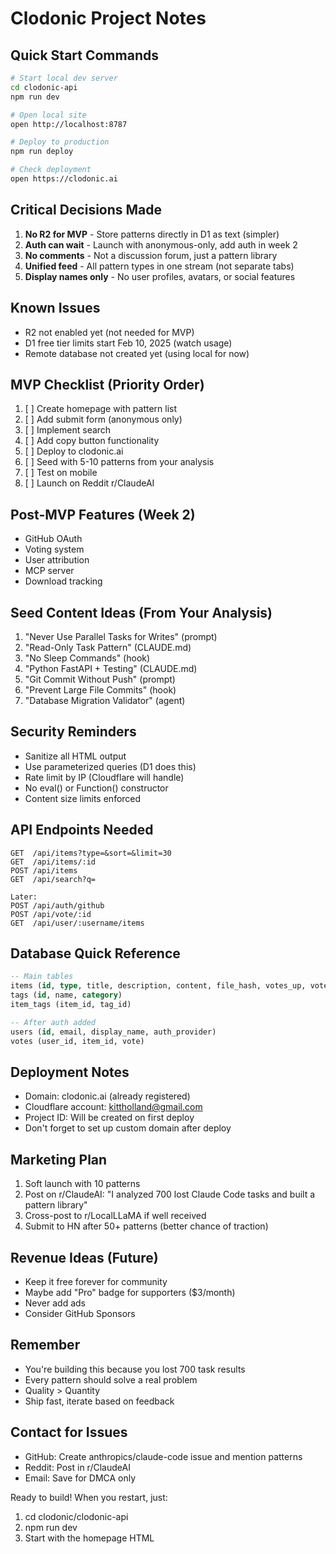 # Clodonic Project Notes

## Quick Start Commands
```bash
# Start local dev server
cd clodonic-api
npm run dev

# Open local site
open http://localhost:8787

# Deploy to production
npm run deploy

# Check deployment
open https://clodonic.ai
```

## Critical Decisions Made
1. **No R2 for MVP** - Store patterns directly in D1 as text (simpler)
2. **Auth can wait** - Launch with anonymous-only, add auth in week 2
3. **No comments** - Not a discussion forum, just a pattern library
4. **Unified feed** - All pattern types in one stream (not separate tabs)
5. **Display names only** - No user profiles, avatars, or social features

## Known Issues
- R2 not enabled yet (not needed for MVP)
- D1 free tier limits start Feb 10, 2025 (watch usage)
- Remote database not created yet (using local for now)

## MVP Checklist (Priority Order)
1. [ ] Create homepage with pattern list
2. [ ] Add submit form (anonymous only)
3. [ ] Implement search
4. [ ] Add copy button functionality
5. [ ] Deploy to clodonic.ai
6. [ ] Seed with 5-10 patterns from your analysis
7. [ ] Test on mobile
8. [ ] Launch on Reddit r/ClaudeAI

## Post-MVP Features (Week 2)
- GitHub OAuth
- Voting system
- User attribution
- MCP server
- Download tracking

## Seed Content Ideas (From Your Analysis)
1. "Never Use Parallel Tasks for Writes" (prompt)
2. "Read-Only Task Pattern" (CLAUDE.md)
3. "No Sleep Commands" (hook)
4. "Python FastAPI + Testing" (CLAUDE.md)
5. "Git Commit Without Push" (prompt)
6. "Prevent Large File Commits" (hook)
7. "Database Migration Validator" (agent)

## Security Reminders
- Sanitize all HTML output
- Use parameterized queries (D1 does this)
- Rate limit by IP (Cloudflare will handle)
- No eval() or Function() constructor
- Content size limits enforced

## API Endpoints Needed
```
GET  /api/items?type=&sort=&limit=30
GET  /api/items/:id
POST /api/items
GET  /api/search?q=

Later:
POST /api/auth/github
POST /api/vote/:id
GET  /api/user/:username/items
```

## Database Quick Reference
```sql
-- Main tables
items (id, type, title, description, content, file_hash, votes_up, votes_down)
tags (id, name, category)
item_tags (item_id, tag_id)

-- After auth added
users (id, email, display_name, auth_provider)
votes (user_id, item_id, vote)
```

## Deployment Notes
- Domain: clodonic.ai (already registered)
- Cloudflare account: kittholland@gmail.com
- Project ID: Will be created on first deploy
- Don't forget to set up custom domain after deploy

## Marketing Plan
1. Soft launch with 10 patterns
2. Post on r/ClaudeAI: "I analyzed 700 lost Claude Code tasks and built a pattern library"
3. Cross-post to r/LocalLLaMA if well received
4. Submit to HN after 50+ patterns (better chance of traction)

## Revenue Ideas (Future)
- Keep it free forever for community
- Maybe add "Pro" badge for supporters ($3/month)
- Never add ads
- Consider GitHub Sponsors

## Remember
- You're building this because you lost 700 task results
- Every pattern should solve a real problem
- Quality > Quantity
- Ship fast, iterate based on feedback

## Contact for Issues
- GitHub: Create anthropics/claude-code issue and mention patterns
- Reddit: Post in r/ClaudeAI
- Email: Save for DMCA only

Ready to build! When you restart, just:
1. cd clodonic/clodonic-api
2. npm run dev
3. Start with the homepage HTML